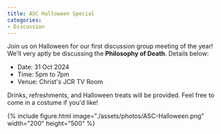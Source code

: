```yaml
---
title: ASC Halloween Special
categories:
- Discussion
---
```


Join us on Halloween for our first discussion group meeting of the year! We'll very aptly be discussing the **Philosophy of Death**. Details below:

- Date: 31 Oct 2024
- Time: 5pm to 7pm
- Venue: Christ's JCR TV Room

Drinks, refreshments, and Halloween treats will be provided. Feel free to come in a costume if you'd like!

{% include figure.html image="./assets/photos/ASC-Halloween.png" width="200" height="500" %}

